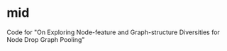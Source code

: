 # mid
Code for "On Exploring Node-feature and Graph-structure Diversities for Node Drop Graph Pooling"
